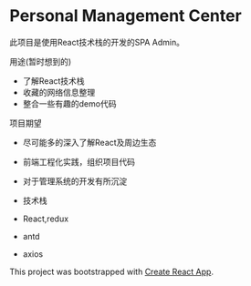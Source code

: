 # Personal Management Center
此项目是使用React技术栈的开发的SPA Admin。

用途(暂时想到的)
- 了解React技术栈
- 收藏的网络信息整理
- 整合一些有趣的demo代码

项目期望
- 尽可能多的深入了解React及周边生态
- 前端工程化实践，组织项目代码
- 对于管理系统的开发有所沉淀

- 技术栈
 - React,redux
 - antd
 - axios
 
This project was bootstrapped with [Create React App](https://github.com/facebookincubator/create-react-app).

